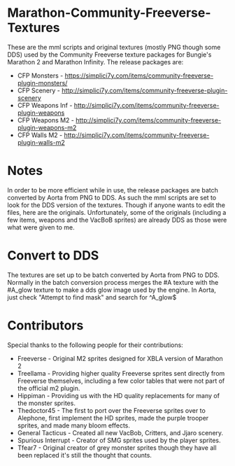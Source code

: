 # Marathon-Community-Freeverse-Textures
These are the mml scripts and original textures (mostly PNG though some DDS) used by the Community Freeverse texture packages for Bungie's Marathon 2 and Marathon Infinity.
The release packages are:

 - CFP Monsters - https://simplici7y.com/items/community-freeverse-plugin-monsters/
 - CFP Scenery - http://simplici7y.com/items/community-freeverse-plugin-scenery
 - CFP Weapons Inf - http://simplici7y.com/items/community-freeverse-plugin-weapons
 - CFP Weapons M2 - http://simplici7y.com/items/community-freeverse-plugin-weapons-m2
 - CFP Walls M2 - http://simplici7y.com/items/community-freeverse-plugin-walls-m2

# Notes
In order to be more efficient while in use, the release packages are batch converted by Aorta from PNG to DDS. As such the mml scripts are set to look for the DDS version of the textures.
Though if anyone wants to edit the files, here are the originals.  Unfortunately, some of the originals (including a few items, weapons and the VacBoB sprites) are already DDS as those were what were given to me.

# Convert to DDS
The textures are set up to be batch converted by Aorta from PNG to DDS.  Normally in the batch conversion process merges the #A texture with the #A_glow texture to make a dds glow image used by the engine.
In Aorta, just check "Attempt to find mask" and search for ^A_glow$

# Contributors
Special thanks to the following people for their contributions:
 - Freeverse - Original M2 sprites designed for XBLA version of Marathon 2
 - Treellama - Providing higher quality Freeverse sprites sent directly from Freeverse themselves, including a few color tables that were not part of the official m2 plugin.
 - Hippiman - Providing us with the HD quality replacements for many of the monster sprites.
 - Thedoctor45 - The first to port over the Freeverse sprites over to Alephone, first implement the HD sprites, made the purple trooper sprites, and made many bloom effects.
 - General Tacticus - Created all new VacBob, Critters, and Jjaro scenery.
 - Spurious Interrupt - Creator of SMG sprites used by the player sprites.
 - Tfear7 - Original creator of grey monster sprites though they have all been replaced it's still the thought that counts.
